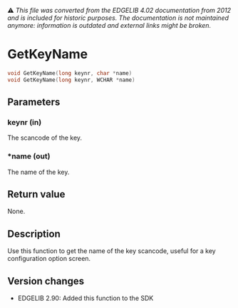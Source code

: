 :warning: _This file was converted from the EDGELIB 4.02 documentation from 2012 and is included for historic purposes. The documentation is not maintained anymore: information is outdated and external links might be broken._

# GetKeyName


```c++
void GetKeyName(long keynr, char *name) 
void GetKeyName(long keynr, WCHAR *name)
```

## Parameters
### keynr (in)
The scancode of the key.

### *name (out)
The name of the key.

## Return value
None.

## Description
Use this function to get the name of the key scancode, useful for a key configuration option screen.

## Version changes
- EDGELIB 2.90: Added this function to the SDK


